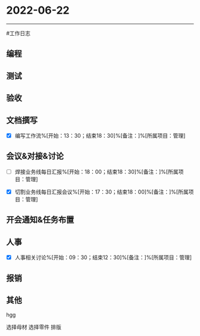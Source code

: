 # 2022-06-22 

---

#工作日志

## 编程



## 测试



## 验收 



## 文档撰写 
- [x] 编写工作流%[开始：13：30；结束18：30]%[备注：]%[所属项目：管理]



## 会议&对接&讨论

- [ ] 焊接业务线每日汇报%[开始：18：00；结束18：30]%[备注：]%[所属项目：管理]
- [x] 切割业务线每日汇报会议%[开始：17：30；结束18：00]%[备注：]%[所属项目：管理]


## 开会通知&任务布置



## 人事
- [x] 人事相关讨论%[开始：09：30；结束12：30]%[备注：]%[所属项目：管理]


## 报销



## 其他


hgg

选择母材
选择零件
排版




